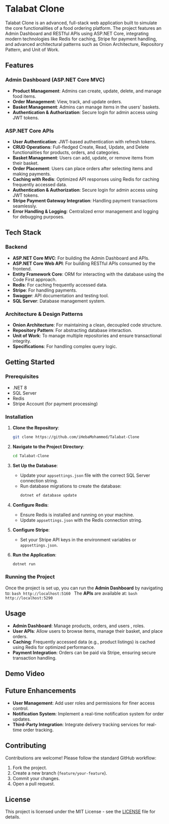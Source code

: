 # Talabat Clone

Talabat Clone is an advanced, full-stack web application built to simulate the core functionalities of a food ordering platform. The project features an Admin Dashboard and RESTful APIs using ASP.NET Core, integrating modern technologies like Redis for caching, Stripe for payment handling, and advanced architectural patterns such as Onion Architecture, Repository Pattern, and Unit of Work.

## Features

### Admin Dashboard (ASP.NET Core MVC)
- **Product Management**: Admins can create, update, delete, and manage food items.
- **Order Management**: View, track, and update orders.
- **Basket Management**: Admins can manage items in the users' baskets.
- **Authentication & Authorization**: Secure login for admin access using JWT tokens.

### ASP.NET Core APIs
- **User Authentication**: JWT-based authentication with refresh tokens.
- **CRUD Operations**: Full-fledged Create, Read, Update, and Delete functionalities for products, orders, and categories.
- **Basket Management**: Users can add, update, or remove items from their basket.
- **Order Placement**: Users can place orders after selecting items and making payments.
- **Caching with Redis**: Optimized API responses using Redis for caching frequently accessed data.
-  **Authentication & Authorization**: Secure login for admin access using JWT tokens.
- **Stripe Payment Gateway Integration**: Handling payment transactions seamlessly.
- **Error Handling & Logging**: Centralized error management and logging for debugging purposes.
  
## Tech Stack

### Backend
- **ASP.NET Core MVC**: For building the Admin Dashboard and APIs.
- **ASP.NET Core Web API**: For building RESTful APIs consumed by the frontend.
- **Entity Framework Core**: ORM for interacting with the database using the Code First approach.
- **Redis**: For caching frequently accessed data.
- **Stripe**: For handling payments.
- **Swagger**: API documentation and testing tool.
- **SQL Server**: Database management system.

### Architecture & Design Patterns
- **Onion Architecture**: For maintaining a clean, decoupled code structure.
- **Repository Pattern**: For abstracting database interaction.
- **Unit of Work**: To manage multiple repositories and ensure transactional integrity.
- **Specifications**: For handling complex query logic.
  
## Getting Started

### Prerequisites
- .NET 8
- SQL Server
- Redis
- Stripe Account (for payment processing)

### Installation

1. **Clone the Repository**:
    ```bash
    git clone https://github.com/iHebaMohammed/Talabat-Clone
    ```
   
2. **Navigate to the Project Directory**:
    ```bash
    cd Talabat-Clone
    ```

3. **Set Up the Database**:
    - Update your `appsettings.json` file with the correct SQL Server connection string.
    - Run database migrations to create the database:
      ```bash
      dotnet ef database update
      ```

4. **Configure Redis**:
    - Ensure Redis is installed and running on your machine.
    - Update `appsettings.json` with the Redis connection string.

5. **Configure Stripe**:
    - Set your Stripe API keys in the environment variables or `appsettings.json`.

6. **Run the Application**:
    ```bash
    dotnet run
    ```

### Running the Project
Once the project is set up, you can run the **Admin Dashboard** by navigating to:
    ```bash
http://localhost:5160
    ```
The **APIs** are available at:
    ```bash
http://localhost:5290
    ```

## Usage

- **Admin Dashboard**: Manage products, orders, and users , roles.
- **User APIs**: Allow users to browse items, manage their basket, and place orders.
- **Caching**: Frequently accessed data (e.g., product listings) is cached using Redis for optimized performance.
- **Payment Integration**: Orders can be paid via Stripe, ensuring secure transaction handling.

## Demo Video


## Future Enhancements
- **User Management**: Add user roles and permissions for finer access control.
- **Notification System**: Implement a real-time notification system for order updates.
- **Third-Party Integration**: Integrate delivery tracking services for real-time order tracking.

## Contributing
Contributions are welcome! Please follow the standard GitHub workflow:

1. Fork the project.
2. Create a new branch (`feature/your-feature`).
3. Commit your changes.
4. Open a pull request.

## License
This project is licensed under the MIT License - see the [LICENSE](LICENSE) file for details.

